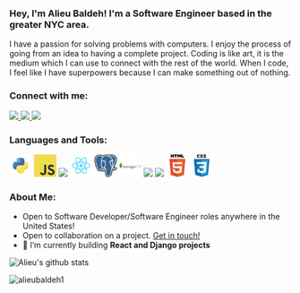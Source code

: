 ### Hey, I'm Alieu Baldeh! I'm a Software Engineer based in the greater NYC area.

I have a passion for solving problems with computers. I enjoy the process of going from an idea to having a complete project. Coding is like art, it is the medium which I can use to connect with the rest of the world. When I code, I feel like I have superpowers because I can make something out of nothing.

### Connect with me:

<a href='https://www.linkedin.com/in/alieubaldeh/'>
    <img width="30" src="https://cdn.jsdelivr.net/npm/simple-icons@v3/icons/linkedin.svg" />
</a>
<a href='https://twitter.com/jamtantech'>
    <img width="30" src="https://cdn.jsdelivr.net/npm/simple-icons@3.12.1/icons/twitter.svg">
</a>
<a href='https://www.instagram.com/jamtan.code/?hl=en'>
    <img width="30" src="https://cdn.jsdelivr.net/npm/simple-icons@3.13.0/icons/instagram.svg">
</a>

### Languages and Tools:

<code><img width='40px' src='https://raw.githubusercontent.com/github/explore/80688e429a7d4ef2fca1e82350fe8e3517d3494d/topics/python/python.png'/></code>
<code><img width='40px' src='https://raw.githubusercontent.com/github/explore/80688e429a7d4ef2fca1e82350fe8e3517d3494d/topics/javascript/javascript.png'/></code>
<code><img width='40px' src='https://raw.githubusercontent.com/simple-icons/simple-icons/a7bc5478d6f9a0c0e83ef8bdf6b11cb6961c7585/icons/django.svg'/></code>
<code><img width='40px' src='https://raw.githubusercontent.com/github/explore/80688e429a7d4ef2fca1e82350fe8e3517d3494d/topics/react/react.png'/></code>
<code><img width='40px' src='https://raw.githubusercontent.com/github/explore/80688e429a7d4ef2fca1e82350fe8e3517d3494d/topics/postgresql/postgresql.png'/></code>
<code><img width='40px' src='https://raw.githubusercontent.com/github/explore/80688e429a7d4ef2fca1e82350fe8e3517d3494d/topics/mongodb/mongodb.png'/></code>
<code><img width="40" src="https://cdn.jsdelivr.net/npm/simple-icons@v3/icons/github.svg" /></code>
<code><img width="40" src="https://cdn.jsdelivr.net/npm/simple-icons@v3/icons/git.svg" /></code>
<code><img width='40px' src='https://raw.githubusercontent.com/github/explore/80688e429a7d4ef2fca1e82350fe8e3517d3494d/topics/html/html.png'/></code>
<code><img width='40px' src='https://raw.githubusercontent.com/github/explore/80688e429a7d4ef2fca1e82350fe8e3517d3494d/topics/css/css.png'/></code>

### About Me:

- Open to Software Developer/Software Engineer roles anywhere in the United States!
- Open to collaboration on a project. [Get in touch!](https://www.linkedin.com/in/alieubaldeh/)
- 🌱 I’m currently building **React and Django projects**

![Alieu's github stats](https://github-readme-stats.vercel.app/api?username=alieubaldeh1&hide=stars,issues&show_icons=true)

<p><img align="left" src="https://github-readme-stats.vercel.app/api/top-langs/?username=alieubaldeh1&layout=compact" alt="alieubaldeh1" /></p>



<!--
**alieubaldeh1/alieubaldeh1** is a ✨ _special_ ✨ repository because its `README.md` (this file) appears on your GitHub profile.

Here are some ideas to get you started:

- 🔭 I’m currently working on ...
- 🌱 I’m currently learning ...
- 👯 I’m looking to collaborate on ...
- 🤔 I’m looking for help with ...
- 💬 Ask me about ...
- 📫 How to reach me: ...
- 😄 Pronouns: ...
- ⚡ Fun fact: ...
-->
